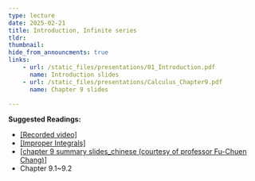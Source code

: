 ```yaml
---
type: lecture
date: 2025-02-21
title: Introduction, Infinite series
tldr: 
thumbnail: 
hide_from_announcments: true
links: 
    - url: /static_files/presentations/01_Introduction.pdf
      name: Introduction slides
    - url: /static_files/presentations/Calculus_Chapter9.pdf
      name: Chapter 9 slides
      
---
```

**Suggested Readings:**
- [[Recorded video]](https://www.youtube.com/watch?v=iuReT8rJHO0)
- [[Improper Integrals]](https://www.youtube.com/playlist?list=PLHNZtBNWQ-84vZcOnM1MI5HwKm3cINM3C)
- [[chapter 9 summary slides_chinese (courtesy of professor Fu-Chuen Chang)]](/nsysu-calculus2/static_files/presentations/Chap09_Summary_Chinese.pdf)
- Chapter 9.1~9.2
